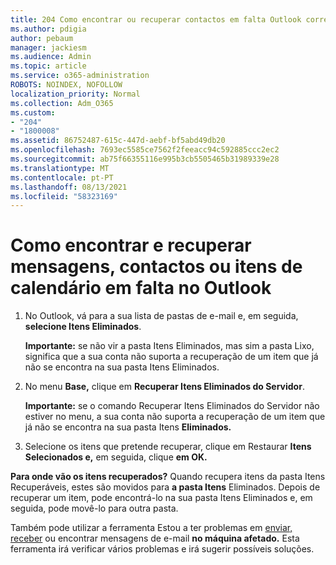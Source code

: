 ```yaml
---
title: 204 Como encontrar ou recuperar contactos em falta Outlook correio, calendário ou contactos
ms.author: pdigia
author: pebaum
manager: jackiesm
ms.audience: Admin
ms.topic: article
ms.service: o365-administration
ROBOTS: NOINDEX, NOFOLLOW
localization_priority: Normal
ms.collection: Adm_O365
ms.custom:
- "204"
- "1800008"
ms.assetid: 86752487-615c-447d-aebf-bf5abd49db20
ms.openlocfilehash: 7693ec5585ce7562f2feeacc94c592885ccc2ec2
ms.sourcegitcommit: ab75f66355116e995b3cb5505465b31989339e28
ms.translationtype: MT
ms.contentlocale: pt-PT
ms.lasthandoff: 08/13/2021
ms.locfileid: "58323169"
---
```

# <a name="how-to-find-and-recover-missing-messages-contacts-or-calendar-items-in-outlook"></a>Como encontrar e recuperar mensagens, contactos ou itens de calendário em falta no Outlook

1. No Outlook, vá para a sua lista de pastas de e-mail e, em seguida, **selecione Itens Eliminados**. 

    **Importante:** se não vir a pasta Itens Eliminados,  mas sim a pasta Lixo, significa que a sua conta  não suporta a recuperação de um item que já não se encontra na sua pasta Itens Eliminados. 

2. No menu **Base,** clique em **Recuperar Itens Eliminados do Servidor**. 

    **Importante:** se o  comando Recuperar Itens Eliminados do Servidor não estiver no menu, a sua conta não suporta a recuperação de um item que já não se encontra na sua pasta Itens **Eliminados.**

3. Selecione os itens que pretende recuperar, clique em Restaurar **Itens Selecionados e,** em seguida, clique **em OK.**

**Para onde vão os itens recuperados?** Quando recupera itens da pasta Itens Recuperáveis, estes são movidos para **a pasta Itens** Eliminados. Depois de recuperar um item, pode  encontrá-lo na sua pasta Itens Eliminados e, em seguida, pode movê-lo para outra pasta.

Também pode utilizar a ferramenta Estou a ter problemas em [enviar, receber](https://aka.ms/SaRA-OutlookSendReceive) ou encontrar mensagens de e-mail **no máquina afetado.** Esta ferramenta irá verificar vários problemas e irá sugerir possíveis soluções.
